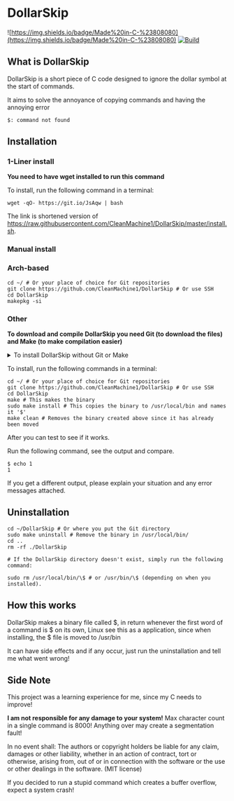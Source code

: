 # DollarSkip
![https://img.shields.io/badge/Made%20in-C-%23808080](https://img.shields.io/badge/Made%20in-C-%23808080)
[![Build](https://github.com/CleanMachine1/DollarSkip/actions/workflows/build.yml/badge.svg)](https://github.com/CleanMachine1/DollarSkip/actions/workflows/build.yml)
## What is DollarSkip

DollarSkip is a short piece of C code designed to ignore the dollar symbol at the start of commands.

It aims to solve the annoyance of copying commands and having the annoying error

`$: command not found`

## Installation

### 1-Liner install

__You need to have **wget** installed to run this command__

To install, run the following command in a terminal:

```
wget -qO- https://git.io/JsAqw | bash
```

The link is shortened version of https://raw.githubusercontent.com/CleanMachine1/DollarSkip/master/install.sh.

### Manual install

### Arch-based

```shell
cd ~/ # Or your place of choice for Git repositories
git clone https://github.com/CleanMachine1/DollarSkip # Or use SSH
cd DollarSkip
makepkg -si
```

### Other

__To download and compile DollarSkip you need **Git** (to download the files) and **Make** (to make compilation easier)__

<details>
<summary>To install DollarSkip without Git or Make</summary>

If you don't want to use Git and Make, you can download the zip from [here](https://github.com/CleanMachine1/DollarSkip/archive/refs/heads/master.zip) or you can download the most stable version [here](https://github.com/CleanMachine1/DollarSkip/archive/refs/tags/3.1.zip) and compile `dollarskip.c` with `gcc dollarskip.c -o temp` then move `temp` to `/usr/local/bin/$` with `sudo mv temp /usr/local/bin/\$`.

</details>

To install, run the following commands in a terminal:

```shell
cd ~/ # Or your place of choice for Git repositories
git clone https://github.com/CleanMachine1/DollarSkip # Or use SSH
cd DollarSkip 
make # This makes the binary
sudo make install # This copies the binary to /usr/local/bin and names it '$'
make clean # Removes the binary created above since it has already been moved
```

After you can test to see if it works.

Run the following command, see the output and compare.

```shell
$ echo 1
1
```

If you get a different output, please explain your situation and any error messages attached.

## Uninstallation

```shell
cd ~/DollarSkip # Or where you put the Git directory
sudo make uninstall # Remove the binary in /usr/local/bin/
cd .. 
rm -rf ./DollarSkip

# If the DollarSkip directory doesn't exist, simply run the following command:

sudo rm /usr/local/bin/\$ # or /usr/bin/\$ (depending on when you installed).
```

## How this works

DollarSkip makes a binary file called $, in return whenever the first word of a command is $ on its own, Linux see this as a application, since when installing, the $ file is moved to /usr/bin

It can have side effects and if any occur, just run the uninstallation and tell me what went wrong!

## Side Note

This project was a learning experience for me, since my C needs to improve!

__I am not responsible for any damage to your system!__
Max character count in a single command is 8000!
Anything over may create a segmentation fault!

In no event shall:
The authors or copyright holders be liable for any claim, damages or other
liability, whether in an action of contract, tort or otherwise, arising from,
out of or in connection with the software or the use or other dealings in the
software. (MIT license)

If you decided to run a stupid command which creates a buffer overflow, expect a system crash!
